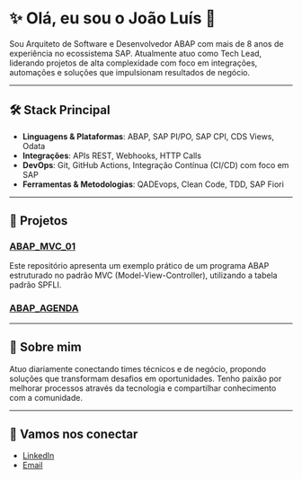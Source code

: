 # ✨ Olá, eu sou o João Luís 👋

Sou Arquiteto de Software e Desenvolvedor ABAP com mais de 8 anos de experiência no ecossistema SAP. Atualmente atuo como Tech Lead, liderando projetos de alta complexidade com foco em integrações, automações e soluções que impulsionam resultados de negócio.

---

## 🛠️ Stack Principal

- **Linguagens & Plataformas**: ABAP, SAP PI/PO, SAP CPI, CDS Views, Odata
- **Integrações**: APIs REST, Webhooks, HTTP Calls
- **DevOps**: Git, GitHub Actions, Integração Contínua (CI/CD) com foco em SAP
- **Ferramentas & Metodologias**: QADEvops, Clean Code, TDD, SAP Fiori

---
## 📅 Projetos

### [ABAP_MVC_01](https://github.com/joaoluismedeiros/ABAP_MVC_01)
Este repositório apresenta um exemplo prático de um programa ABAP estruturado no padrão MVC (Model-View-Controller), utilizando a tabela padrão SPFLI.

### [ABAP_AGENDA](https://github.com/joaoluismedeiros/ABAP_AGENDA)
---
## 🚀 Sobre mim

Atuo diariamente conectando times técnicos e de negócio, propondo soluções que transformam desafios em oportunidades. Tenho paixão por melhorar processos através da tecnologia e compartilhar conhecimento com a comunidade.

---

## 🔗 Vamos nos conectar

- [LinkedIn](https://www.linkedin.com/in/joaoluismedeiros/)
- [Email](mailto:joaoluismedeiros@email.com)

